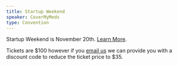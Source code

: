```yaml
---
title: Startup Weekend
speaker: CoverMyMeds
type: Convention
---
```


Startup Weekend is November 20th. [Learn More](http://www.up.co/communities/usa/columbus/startup-weekend/7362).

Tickets are $100 however if you [email us](mailto:info@opensource.osu.edu) we can provide you with a discount code to reduce the ticket price to $35.
